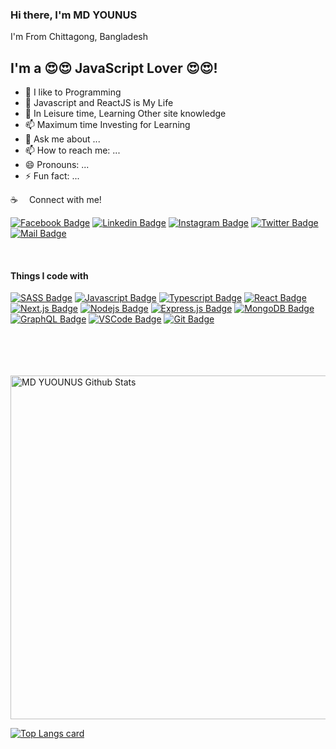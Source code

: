 
### Hi there, I'm MD YOUNUS

I'm 
From Chittagong, Bangladesh

## I'm a 😍😍 JavaScript Lover 😍😍!
- 🔭 I like to Programming
- 🌱 Javascript and ReactJS is My Life
- 👯 In Leisure time, Learning Other site knowledge
- 📫 Maximum time Investing for Learning
- 💬 Ask me about ...
- 📫 How to reach me: ...
- 😄 Pronouns: ...
- ⚡ Fun fact: ...

:coffee: &emsp;Connect with me!

[![Facebook Badge](https://img.shields.io/badge/Facebook-1877F2?style=for-the-badge&logo=facebook&logoColor=white)](https://www.facebook.com/mdyounus80/) [![Linkedin Badge](https://img.shields.io/badge/LinkedIn-0077B5?style=for-the-badge&logo=linkedin&logoColor=white)](https://www.linkedin.com/in/md-younus-5216a81b1/) [![Instagram Badge](https://img.shields.io/badge/Instagram-E4405F?style=for-the-badge&logo=instagram&logoColor=white)]() [![Twitter Badge](https://img.shields.io/badge/Twitter-1DA1F2?style=for-the-badge&logo=twitter&logoColor=white)]() [![Mail Badge](https://img.shields.io/badge/Gmail-D14836?style=for-the-badge&logo=gmail&logoColor=white)](mailto:mdyouunus755@gmail.com)

<br />

#### Things I code with

[![SASS Badge](https://img.shields.io/badge/Sass-CC6699?style=for-the-badge&logo=sass&logoColor=white)](#) [![Javascript Badge](https://img.shields.io/badge/-Javascript-F0DB4F?style=for-the-badge&labelColor=black&logo=javascript&logoColor=F0DB4F)](#) [![Typescript Badge](https://img.shields.io/badge/-Typescript-007acc?style=for-the-badge&labelColor=black&logo=typescript&logoColor=007acc)](#) [![React Badge](https://img.shields.io/badge/-React-61DBFB?style=for-the-badge&labelColor=black&logo=react&logoColor=61DBFB)](#) [![Next.js Badge](https://img.shields.io/badge/next.js-000000?style=for-the-badge&logo=nextdotjs&logoColor=white)](#) [![Nodejs Badge](https://img.shields.io/badge/-Nodejs-3C873A?style=for-the-badge&labelColor=black&logo=node.js&logoColor=3C873A)](#) [![Express.js Badge](https://img.shields.io/badge/Express.js-000000?style=for-the-badge&logo=express&logoColor=white)](#) [![MongoDB Badge](https://img.shields.io/badge/MongoDB-4EA94B?style=for-the-badge&logo=mongodb&logoColor=white)](#) [![GraphQL Badge](https://img.shields.io/badge/-GraphQl-e535ab?style=for-the-badge&labelColor=black&logo=node.js&logoColor=e535ab)](#) [![VSCode Badge](https://img.shields.io/badge/Visual_Studio-5C2D91?style=for-the-badge&logo=visual%20studio&logoColor=white)](#) [![Git Badge](https://img.shields.io/badge/Git-F05032?style=for-the-badge&logo=git&logoColor=white)](#)



<br />

<br />

<br />
<br />
<img width="550px" alt="MD YUOUNUS Github Stats"  src="https://github-readme-stats.vercel.app/api?username=HMyounus80&show_icons=true"/>

[![Top Langs card](https://github-readme-stats.vercel.app/api/top-langs/?username=HMyounus80&card_width=550)](https://github.com/HMyounus80/HMyounus80)


[programming]: 
[website]: 
[twitter]: 
[linkedin]:
[webdevplaylist]:
[jsplaylist]: 
[cssplaylist]: 
[reactplaylist]: 
